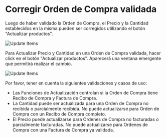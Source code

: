 <!-- add-breadcrumbs -->
# Corregir Orden de Compra validada
Luego de haber validado la Orden de Compra, el Precio y la Cantidad establecidos en la misma pueden ser corregidos utilizando el botón "Actualizar productos". 

<img alt="Update Items" class="screenshot" src="{{docs_base_url}}/assets/img/articles/po-update-items.png">

Para Actualizar Precio y Cantidad en una Orden de Compra validada, hacer click en el botón "Actualizar productos". Aparecerá una ventana emergente que permitirá realizar el cambio. 

<img alt="Update Items" class="screenshot" src="{{docs_base_url}}/assets/img/articles/po-update-items-rate-and-qty.gif">

Por favor, tener en cuenta la siguientes validaciones y casos de uso: 

- Las Funciones de Actualización controlan si la Orden de Compra tiene Recibo de Compra y Factura de Compra. 
- La Cantidad puede ser actualizada para una Orden de Compra no recibida o parcialmente recibida. No puede actualizarse para Orden de Compra con un Recibo de Compra completo. 
- El Precio puede actualizarse para Ordenes de Compra no facturadas o parcialmente facturadas. No puede actualizarse para Ordenes de Compra con una Factura de Compra ya validada. 
